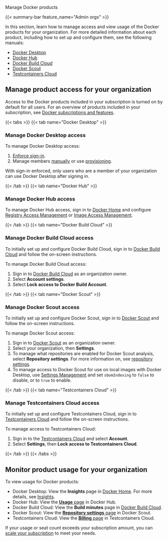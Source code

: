 Manage Docker products


{{< summary-bar feature_name="Admin orgs" >}}

In this section, learn how to manage access and view usage of the Docker
products for your organization. For more detailed information about each
product, including how to set up and configure them, see the following manuals:

- [Docker Desktop](../../desktop/_index.md)
- [Docker Hub](../../docker-hub/_index.md)
- [Docker Build Cloud](../../build-cloud/_index.md)
- [Docker Scout](../../scout/_index.md)
- [Testcontainers Cloud](https://testcontainers.com/cloud/docs/#getting-started)

## Manage product access for your organization

Access to the Docker products included in your subscription is turned on by
default for all users. For an overview of products included in your
subscription, see
[Docker subscriptions and features](/manuals/subscription/details.md).

{{< tabs >}}
{{< tab name="Docker Desktop" >}}

### Manage Docker Desktop access

To manage Docker Desktop access:

1. [Enforce sign-in](../../security/for-admins/enforce-sign-in/_index.md).
1. Manage members [manually](./members.md) or use
[provisioning](../../security/for-admins/provisioning/_index.md).

With sign-in enforced, only users who are a member of your organization can
use Docker Desktop after signing in.

{{< /tab >}}
{{< tab name="Docker Hub" >}}

### Manage Docker Hub access

To manage Docker Hub access, sign in to
[Docker Home](https://app.docker.com/) and configure [Registry Access Management](../../security/for-admins/hardened-desktop/registry-access-management.md)
or [Image Access Management](../../security/for-admins/hardened-desktop/image-access-management.md).

{{< /tab >}}
{{< tab name="Docker Build Cloud" >}}

### Manage Docker Build Cloud access

To initially set up and configure Docker Build Cloud, sign in to
[Docker Build Cloud](https://app.docker.com/build) and follow the
on-screen instructions.

To manage Docker Build Cloud access:

1. Sign in to [Docker Build Cloud](http://app.docker.com/build) as an
organization owner.
1. Select **Account settings**.
1. Select **Lock access to Docker Build Account**.

{{< /tab >}}
{{< tab name="Docker Scout" >}}

### Manage Docker Scout access

To initially set up and configure Docker Scout, sign in to
[Docker Scout](https://scout.docker.com/) and follow the on-screen instructions.

To manage Docker Scout access:

1. Sign in to [Docker Scout](https://scout.docker.com/) as an organization
owner.
1. Select your organization, then **Settings**.
1. To manage what repositories are enabled for Docker Scout analysis, select
**Repository settings**. For more information on,
see [repository settings](../../scout/explore/dashboard.md#repository-settings).
1. To manage access to Docker Scout for use on local images with Docker Desktop,
use [Settings Management](../../security/for-admins/hardened-desktop/settings-management/_index.md)
and set `sbomIndexing` to `false` to disable, or to `true` to enable.

{{< /tab >}}
{{< tab name="Testcontainers Cloud" >}}

### Manage Testcontainers Cloud access

To initially set up and configure Testcontainers Cloud, sign in to
[Testcontainers Cloud](https://app.testcontainers.cloud/) and follow the
on-screen instructions.

To manage access to Testcontainers Cloud:

1. Sign in to the [Testcontainers Cloud](https://app.testcontainers.cloud/) and
select **Account**.
1. Select **Settings**, then **Lock access to Testcontainers Cloud**.

{{< /tab >}}
{{< /tabs >}}

## Monitor product usage for your organization

To view usage for Docker products:

- Docker Desktop: View the **Insights** page in [Docker Home](https://app.docker.com/). For more details, see [Insights](./insights.md).
- Docker Hub: View the [**Usage** page](https://hub.docker.com/usage) in Docker Hub.
- Docker Build Cloud: View the **Build minutes** page in [Docker Build Cloud](http://app.docker.com/build).
- Docker Scout: View the [**Repository settings** page](https://scout.docker.com/settings/repos) in Docker Scout.
- Testcontainers Cloud: View the [**Billing** page](https://app.testcontainers.cloud/dashboard/billing) in Testcontainers Cloud.

If your usage or seat count exceeds your subscription amount, you can
[scale your subscription](../../subscription/scale.md) to meet your needs.
